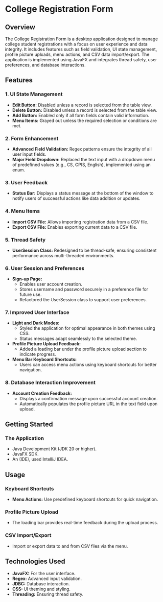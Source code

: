 # **College Registration Form**
## **Overview**

The College Registration Form is a desktop application designed to manage college student registrations with a focus on user experience and data integrity. It includes features such as field validation, UI state management, profile picture uploads, menu actions, and CSV data import/export. The application is implemented using JavaFX and integrates thread safety, user preferences, and database interactions.

## **Features**
### **1. UI State Management**

- **Edit Button:** Disabled unless a record is selected from the table view.
- **Delete Button:** Disabled unless a record is selected from the table view.
- **Add Button:** Enabled only if all form fields contain valid information.
- **Menu Items:** Grayed out unless the required selection or conditions are met.

### **2. Form Enhancement**

- **Advanced Field Validation:** Regex patterns ensure the integrity of all user input fields.
- **Major Field Dropdown:** Replaced the text input with a dropdown menu of predefined values (e.g., CS, CPIS, English), implemented using an enum.

### **3. User Feedback**

- **Status Bar:** Displays a status message at the bottom of the window to notify users of successful actions like data addition or updates.

### **4. Menu Items**

- **Import CSV File:** Allows importing registration data from a CSV file.
- **Export CSV File:** Enables exporting current data to a CSV file.

### **5. Thread Safety**

- **UserSession Class:** Redesigned to be thread-safe, ensuring consistent performance across multi-threaded environments.

### **6. User Session and Preferences**

- **Sign-up Page:**
  - Enables user account creation.
  - Stores username and password securely in a preference file for future use.
  - Refactored the UserSession class to support user preferences.
 
### **7. Improved User Interface**

- **Light and Dark Modes:**
  - Styled the application for optimal appearance in both themes using CSS.
  - Status messages adapt seamlessly to the selected theme.
- **Profile Picture Upload Feedback:**
  - Added a loading bar under the profile picture upload section to indicate progress.
- **Menu Bar Keyboard Shortcuts:**
  - Users can access menu actions using keyboard shortcuts for better navigation.
 
### **8. Database Interaction Improvement**

- **Account Creation Feedback:**
  - Displays a confirmation message upon successful account creation.
  - Automatically populates the profile picture URL in the text field upon upload.
 
## **Getting Started**

### **The Application**
- Java Development Kit (JDK 20 or higher).
- JavaFX SDK.
- An (IDE), used IntelliJ IDEA.

## **Usage**

### **Keyboard Shortcuts**
- **Menu Actions:** Use predefined keyboard shortcuts for quick navigation.

### **Profile Picture Upload**
- The loading bar provides real-time feedback during the upload process.

### **CSV Import/Export**
- Import or export data to and from CSV files via the menu.

## **Technologies Used**
- **JavaFX:** For the user interface.
- **Regex:** Advanced input validation.
- **JDBC:** Database interaction.
- **CSS:** UI theming and styling.
- **Threading:** Ensuring thread safety.

